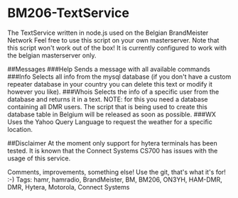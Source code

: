 # BM206-TextService
The TextService written in node.js used on the Belgian BrandMeister Network
Feel free to use this script on your own masterserver.
Note that this script won't work out of the box!
It is currently configured to work with the belgian masterserver only.

##Messages
###Help
Sends a message with all available commands
###Info <repeater>
Selects all info from the mysql database (if you don't have a custom repeater database in your country you can delete this text or modify it however you like).
###Whois <dmr id or callsign>
Selects the info of a specific user from the database and returns it in a text.
NOTE: for this you need a database containing all DMR users.
The script that is being used to create this database table in Belgium will be released as soon as possible.
###WX <location>
Uses the Yahoo Query Language to request the weather for a specific location.

##Disclaimer
At the moment only support for hytera terminals has been tested.
It is known that the Connect Systems CS700 has issues with the usage of this service.

Comments, improvements, something else! Use the git, that's what it's for! :-)
Tags: hamr, hamradio, BrandMeister, BM, BM206, ON3YH, HAM-DMR, DMR, Hytera, Motorola, Connect Systems
